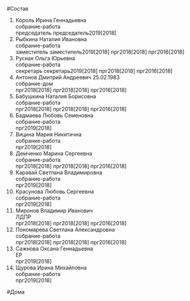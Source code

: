 #Состав  
1. Король Ирина Геннадьевна  
    собрание-работа  
    председатель председатель2019[2018]  
2. Рыбкина Наталия Ивановна  
    собрание-работа  
    заместитель заместитель2019[2018] прг2018[2018] прг2016[2018]  
3. Руснак Ольга Юрьевна  
    собрание-работа  
    секретарь секретарь2019[2018] прг2018[2018] прг2016[2018]  
4. Антонов Дмитрий Андреевич 25.02.1983  
    собрание-дом  
    прг2018[2018] прг2018[2018] прг2016[2018]  
5. Бабушкина Наталия Борисовна  
    собрание-работа  
    прг2018[2018] прг2018[2018] прг2016[2018]  
6. Бадмаева Любовь Семеновна  
    собрание-работа  
    прг2019[2018]  
7. Вицина Мария Никитична  
    собрание-работа  
    прг2019[2018]  
8. Демченко Марина Сергеевна  
    собрание-работа  
    прг2018[2018] прг2018[2018] прг2016[2018]  
9. Каравай Светлана Владимировна  
    собрание-работа  
    прг2019[2018]  
10. Красунова Любовь Сергеевна  
    собрание-работа  
    прг2019[2018]  
11. Миронов Владимир Иванович  
    ЛДПР  
    прг2018[2018] прг2018[2018] прг2016[2018]  
12. Пономарева Светлана Александровна  
    собрание-работа  
    прг2018[2018] прг2018[2018] прг2016[2018]  
13. Сажнова Оксана Геннадьевна  
    ЕР  
    прг2019[2018]  
14. Щурова Ирина Михайловна  
    собрание-работа  
    прг2019[2018]  
  
#Дома  
